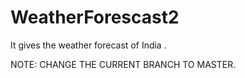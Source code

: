# WeatherForescast2

It gives the weather forecast of India .



NOTE: CHANGE THE CURRENT BRANCH TO MASTER.